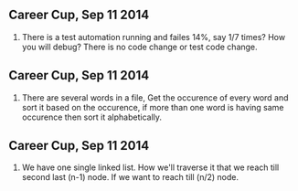 ## Career Cup, Sep 11 2014 
1. There is a test automation running and failes 14%, say 1/7 times? How you will debug? There is no code change or test code change. 

##  Career Cup, Sep 11 2014
1. There are several words in a file, Get the occurence of every word and sort it based on the occurence, if more than one word 
is having same occurence then sort it alphabetically. 

## Career Cup, Sep 11 2014 
1. We have one single linked list. How we'll traverse it that we reach till second last (n-1) node. If we want to reach till (n/2) node. 


